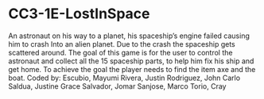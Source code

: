 # CC3-1E-LostInSpace
An astronaut on his way to a planet, his spaceship’s engine failed causing him to crash Into an alien planet. Due to the crash the spaceship gets scattered around. The goal of this game is for the user to control the astronaut and collect all the 15 spaceship parts, to help him fix his ship and get home. To achieve the goal the player needs to find the item axe and the boat.
Coded by:
Escubio, Mayumi 
Rivera, Justin
Rodriguez, John Carlo
Saldua, Justine Grace
Salvador, Jomar
Sanjose, Marco
Torio, Cray
                               
